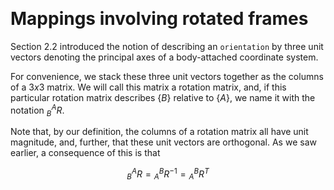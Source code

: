 &emsp;
# Mappings involving rotated frames

Section 2.2 introduced the notion of describing an `orientation` by three unit vectors denoting the principal axes of a body-attached coordinate system. 

For convenience, we stack these three unit vectors together as the columns of a $3 x 3$ matrix. We will call this matrix a rotation matrix, and, if this particular rotation matrix describes $\{B\}$ relative to $\{A\}$, we name it with the notation ${}^A_BR$.

Note that, by our definition, the columns of a rotation matrix all have unit magnitude, and, further, that these unit vectors are orthogonal. As we saw earlier, a consequence of this is that

$${ }_B^A R={ }_A^B R^{-1}={ }_A^B R^T \tag{2.10}$$






